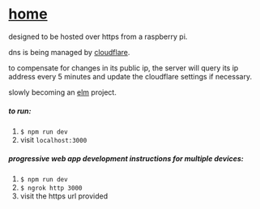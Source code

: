 # [home](https://ronanmccabe.me/)

designed to be hosted over https from a raspberry pi.

dns is being managed by [cloudflare](https://www.cloudflare.com/).

to compensate for changes in its public ip, the server will query
its ip address every 5 minutes and update the cloudflare settings if necessary.

slowly becoming an [elm](http://elm-lang.org/) project.

##### _to run:_
1. `$ npm run dev`
2. visit `localhost:3000`

##### _progressive web app development instructions for multiple devices:_
1. `$ npm run dev`
2. `$ ngrok http 3000`
3. visit the https url provided